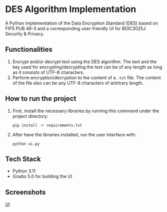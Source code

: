 # DES Algorithm Implementation
A Python implementation of the Data Encryption Standard (DES) based on FIPS PUB 46-3 and a corresponding user-friendly UI for BDIC3025J Security & Privacy.

## Functionalities

1. Encrypt and/or decrypt text using the DES algorithm. The text and the key used for encrypting/decrypting the text can be of any length as long as it consists of UTF-8 characters.
2. Perform encryption/decryption to the content of a `.txt` file. The content of the file also can be any UTF-8 characters of arbitrary length.

## How to run the project

1. First, install the necessary libraries by running this command under the project directory:
   ```shell
   pip install -r requirements.txt
   ```
2. After have the libraries installed, run the user interface with:
   ```shell
   python ui.py
   ```

## Tech Stack

- Python 3.11
- Gradio 5.0 for building the UI

## Screenshots

[UI](https://github.com/peylix/DES-Algorithm-Implementation/blob/main/images/ui.png)